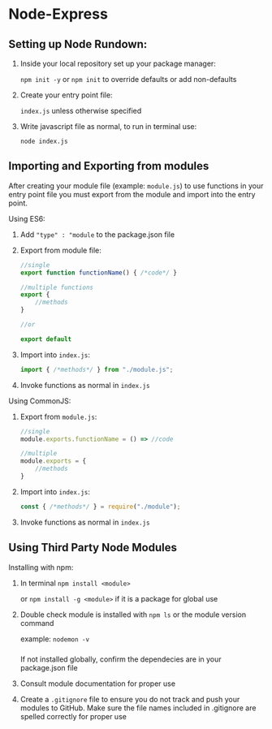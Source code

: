 # Node-Express

## Setting up Node Rundown:
1. Inside your local repository set up your package manager:

    `npm init -y` or `npm init` to override defaults or add non-defaults
2. Create your entry point file:

    `index.js` unless otherwise specified
3. Write javascript file as normal, to run in terminal use:

    `node index.js`

## Importing and Exporting from modules

After creating your module file (example: `module.js`) to use functions in your entry point file you must export from the module and import into the entry point.

Using ES6:

1. Add `"type" : "module` to the package.json file
2. Export from module file:

    ```javascript
    //single
    export function functionName() { /*code*/ }

    //multiple functions
    export {
        //methods
    }

    //or 

    export default
    ```
3. Import into `index.js`:

    ```javascript
    import { /*methods*/ } from "./module.js";
    ```
4. Invoke functions as normal in `index.js`

Using CommonJS:

1. Export from `module.js`:

    ```javascript
    //single
    module.exports.functionName = () => //code   

    //multiple
    module.exports = {
        //methods
    }
    ```

2. Import into `index.js`:

    ```javascript
    const { /*methods*/ } = require("./module");
    ```

3. Invoke functions as normal in `index.js`

## Using Third Party Node Modules

Installing with npm:
1. In terminal `npm install <module>` 

    or `npm install -g <module>` if it is a package for global use

2. Double check module is installed with `npm ls` or the module version command

    example: `nodemon -v`
    ###
    If not installed globally, confirm the dependecies are in your package.json file

3. Consult module documentation for proper use

4. Create a `.gitignore` file to ensure you do not track and push your modules to GitHub.
    Make sure the file names included in .gitignore are spelled correctly for proper use